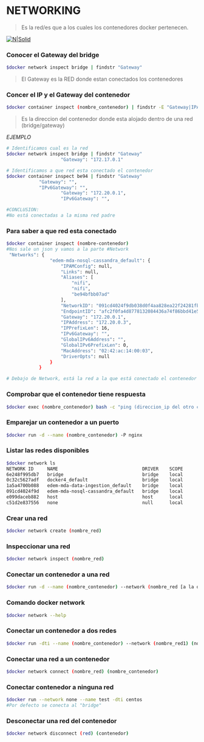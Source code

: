 
# NETWORKING
> Es la red/es que a los cuales los contenedores docker pertenecen.


[![N|Solid](https://www.statdeveloper.com/wp-content/uploads/2020/06/docker0-network.png)](https://nodesource.com/products/nsolid)

### Conocer el Gateway del bridge
```bash
$docker network inspect bridge | findstr "Gateway"
```
> El Gateway es la RED donde estan conectados los contenedores

### Concer el IP y el Gateway del contenedor

```bash
$docker container inspect (nombre_contenedor) | findstr -E "Gateway|IPAdress"
```
> Es la direccion del contenedor donde esta alojado dentro de una red (bridge/gateway)


*EJEMPLO*

```bash
# Identificamos cual es la red 
$docker network inspect bridge | findstr "Gateway"     
                    "Gateway": "172.17.0.1"

# Identificamos a que red esta conectado el contenedor
$docker container inspect be94 | findstr "Gateway" 
            "Gateway": "",
            "IPv6Gateway": "",
                    "Gateway": "172.20.0.1",
                    "IPv6Gateway": "",

#CONCLUSION:
#No está conectadas a la misma red padre
```
### Para saber a que red esta conectado

```bash
$docker container inspect (nombre-contenedor)
#Nos sale un json y vamos a la parte #Network
 "Networks": {
                "edem-mda-nosql-cassandra_default": {
                    "IPAMConfig": null,
                    "Links": null,
                    "Aliases": [
                        "nifi",
                        "nifi",
                        "be94bfbb07ad"
                    ],
                    "NetworkID": "091cd4024f9db038d0f4aa828ea22f24281fbd7a2e0f155b27c34d760f7b7449",
                    "EndpointID": "afc2f0fa4d8778132084436a74f86bbd41e56e513d059e0034467c6c252f1591",
                    "Gateway": "172.20.0.1",
                    "IPAddress": "172.20.0.3",
                    "IPPrefixLen": 16,
                    "IPv6Gateway": "",
                    "GlobalIPv6Address": "",
                    "GlobalIPv6PrefixLen": 0,
                    "MacAddress": "02:42:ac:14:00:03",
                    "DriverOpts": null
                }
            }

# Debajo de Network, está la red a la que está conectado el contenedor edem-mda-nosql-cassandra_default
```
### Comprobar que el contenedor tiene respuesta

```bash
$docker exec (nombre_contenedor) bash -c "ping (direccion_ip del otro contenedor)
```

### Emparejar un contenedor a un puerto
```bash
$docker run -d --name (nombre_contenedor) -P nginx 
```

### Listar las redes disponibles
```bash
$docker network ls
NETWORK ID     NAME                               DRIVER    SCOPE
6e248f995db7   bridge                             bridge    local
0c32c5627adf   docker4_default                    bridge    local
1a5a4700b088   edem-mda-data-ingestion_default    bridge    local
091cd4024f9d   edem-mda-nosql-cassandra_default   bridge    local
e099daceb882   host                               host      local
c51d2e837556   none                               null      local
```

### Crear una red
 ```bash
 $docker network create (nombre_red)
 ```

 ### Inspeccionar una red
 ```bash
 $docker network inspect (nombre_red)
 ```

 ### Conectar un contenedor a una red
 ```bash
 $docker run -d --name (nombre_contenedor) --network (nombre_red [a la que queremos conectar]) (nombre_imagen)
 ```

 ### Comando docker network
 ```bash
 $docker network --help
 ```

### Conectar un contenedor a dos redes
```bash
$docker run -dti --name (nombre_contenedor) --network (nombre_red1) (nombre_red2)
```

### Conectar una red a un contenedor
```bash
$docker network connect (nombre_red) (nombre_contenedor)
```

### Conectar contenedor a ninguna red

```bash
$docker run --network none --name test -dti centos
#Por defecto se conecta al "bridge"
```

### Desconectar una red del contenedor
```bash
$docker network disconnect (red) (contenedor)
```
